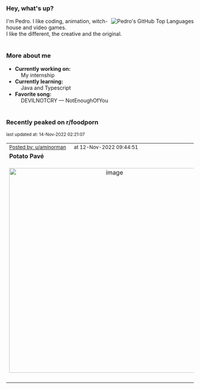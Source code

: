 ### Hey, what's up?
<img align="right" alt="Pedro's GitHub Top Languages" src="https://github-readme-stats.vercel.app/api/top-langs/?username=PedrosUsername&exclude_repo=HW2&layout=compact" />

I'm Pedro. I like coding, animation, witch-house and video games.<br>
I like the different, the creative and the original.<br><br>

### More about me
- **Currently working on:**  
&nbsp;&nbsp;&nbsp;&nbsp;My internship
- **Currently learning:**  
&nbsp;&nbsp;&nbsp;&nbsp;Java and Typescript
- **Favorite song:**  
&nbsp;&nbsp;&nbsp;&nbsp;DEVILNOTCRY — NotEnoughOfYou<br><br>

### Recently peaked on r/foodporn

<p align="left"><sub>last updated at: 14-Nov-2022 02:21:07</sub></p>

|   |
| --- |
| <sub>[Posted by: u/aminorman][source] &nbsp;&nbsp;&nbsp;&nbsp; at 12-Nov-2022 09:44:51</sub> |
| **Potato Pavé** | 
|<p align="center"> <img alt="image" src="https://i.redd.it/6nkycsq7niz91.jpg" width="550" /> </p>|
|   |

  



  
  
  
[linkedin]: https://linkedin.com/in/pedro-h-r-gomes-8a487b14a/
[gmail]: mailto:pilique11@gmail.com
[source]: https://reddit.com/r/FoodPorn/comments/yt62e5/potato_pavé/
[redditAPI]: https://www.reddit.com/dev/api/